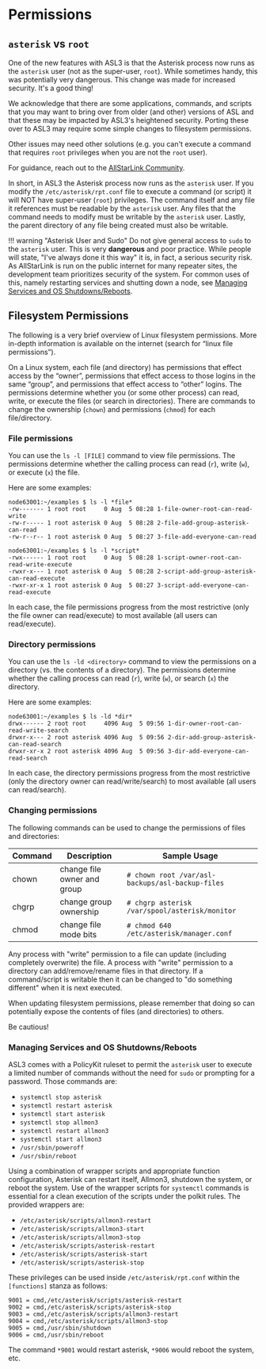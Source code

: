 # Permissions

## `asterisk` vs `root`

One of the new features with ASL3 is that the Asterisk process now runs as the `asterisk` user (not as the super-user, `root`). While sometimes handy, this was potentially very dangerous. This change was made for increased security. It's a good thing!

We acknowledge that there are some applications, commands, and scripts that you may want to bring over from older (and other) versions of ASL and that these may be impacted by ASL3's heightened security. Porting these over to ASL3 may require some simple changes to filesystem permissions.

Other issues may need other solutions (e.g. you can't execute a command that requires `root` privileges when you are not the `root` user).

For guidance, reach out to the [AllStarLink Community](https://community.allstarlink.org/).

In short, in ASL3 the Asterisk process now runs as the `asterisk` user. If you modify the `/etc/asterisk/rpt.conf` file to execute a command (or script) it will NOT have super-user (`root`) privileges. The command itself and any file it references must be readable by the `asterisk` user. Any files that the command needs to modify must be writable by the `asterisk` user. Lastly, the parent directory of any file being created must also be writable.

!!! warning "Asterisk User and Sudo"
    Do not give general access to `sudo` to the `asterisk` user. This is very **dangerous** and poor practice. While people will state, "I've always done it this way" it is, in fact, a serious security risk. As AllStarLink is run on the public internet for many repeater sites, the development team prioritizes security of the system. For common uses of this, namely restarting services and shutting down a node, see [Managing Services and OS Shutdowns/Reboots](#managing-services-and-os-shutdownsreboots).

## Filesystem Permissions
The following is a very brief overview of Linux filesystem permissions. More in-depth information is available on the internet (search for “linux file permissions”).

On a Linux system, each file (and directory) has permissions that effect access by the “owner”, permissions that effect access to those logins in the same “group”, and permissions that effect access to “other” logins. The permissions determine whether you (or some other process) can read, write, or execute the files (or search in directories). There are commands to change the ownership (`chown`) and permissions (`chmod`) for each file/directory.

### File permissions
You can use the `ls -l [FILE]` command to view file permissions. The permissions determine whether the calling process can read (`r`), write (`w`), or execute (`x`) the file.

Here are some examples:

```
node63001:~/examples $ ls -l *file*
-rw------- 1 root root     0 Aug  5 08:28 1-file-owner-root-can-read-write
-rw-r----- 1 root asterisk 0 Aug  5 08:28 2-file-add-group-asterisk-can-read
-rw-r--r-- 1 root asterisk 0 Aug  5 08:27 3-file-add-everyone-can-read

node63001:~/examples $ ls -l *script*
-rwx------ 1 root root     0 Aug  5 08:28 1-script-owner-root-can-read-write-execute
-rwxr-x--- 1 root asterisk 0 Aug  5 08:28 2-script-add-group-asterisk-can-read-execute
-rwxr-xr-x 1 root asterisk 0 Aug  5 08:27 3-script-add-everyone-can-read-execute
```

In each case, the file permissions progress from the most restrictive (only the file owner can read/execute) to most available (all users can read/execute).

### Directory permissions
You can use the `ls -ld <directory>` command to view the permissions on a directory (vs. the contents of a directory). The permissions determine whether the calling process can read (`r`), write (`w`), or search (`x`) the directory.

Here are some examples:

```
node63001:~/examples $ ls -ld *dir*
drwx------ 2 root root     4096 Aug  5 09:56 1-dir-owner-root-can-read-write-search
drwxr-x--- 2 root asterisk 4096 Aug  5 09:56 2-dir-add-group-asterisk-can-read-search
drwxr-xr-x 2 root asterisk 4096 Aug  5 09:56 3-dir-add-everyone-can-read-search
```

In each case, the directory permissions progress from the most restrictive (only the directory owner can read/write/search) to most available (all users can read/search).

### Changing permissions
The following commands can be used to change the permissions of files and directories:

| Command | Description | Sample Usage |
|---------|-------------|--------------|
| chown | change file owner and group | `# chown root /var/asl-backups/asl-backup-files` |
| chgrp | change group ownership | `# chgrp asterisk /var/spool/asterisk/monitor` |
| chmod | change file mode bits | `# chmod 640 /etc/asterisk/manager.conf` |

Any process with "write" permission to a file can update (including completely overwrite) the file. A process with "write" permission to a directory can add/remove/rename files in that directory. If a command/script is writable then it can be changed to "do something different" when it is next executed.

When updating filesystem permissions, please remember that doing so can potentially expose the contents of files (and directories) to others.

Be cautious!

### Managing Services and OS Shutdowns/Reboots
ASL3 comes with a PolicyKit ruleset to permit the `asterisk` user to execute a limited number of commands without the need for `sudo` or prompting for a password. Those commands are:

* `systemctl stop asterisk`
* `systemctl restart asterisk`
* `systemctl start asterisk`
* `systemctl stop allmon3`
* `systemctl restart allmon3`
* `systemctl start allmon3`
* `/usr/sbin/poweroff`
* `/usr/sbin/reboot`

Using a combination of wrapper scripts and appropriate function configuration, Asterisk can restart itself, Allmon3, shutdown the system, or reboot the system. Use of the wrapper scripts for `systemctl` commands is essential for a clean execution of the scripts under the
polkit rules. The provided wrappers are:

* `/etc/asterisk/scripts/allmon3-restart`
* `/etc/asterisk/scripts/allmon3-start`
* `/etc/asterisk/scripts/allmon3-stop`
* `/etc/asterisk/scripts/asterisk-restart`
* `/etc/asterisk/scripts/asterisk-start`
* `/etc/asterisk/scripts/asterisk-stop`

These privileges can be used inside `/etc/asterisk/rpt.conf` within the `[functions]` stanza as follows:

```
9001 = cmd,/etc/asterisk/scripts/asterisk-restart
9002 = cmd,/etc/asterisk/scripts/asterisk-stop
9003 = cmd,/etc/asterisk/scripts/allmon3-restart
9004 = cmd,/etc/asterisk/scripts/allmon3-stop
9005 = cmd,/usr/sbin/shutdown
9006 = cmd,/usr/sbin/reboot
```

The command `*9001` would restart asterisk, `*9006` would reboot the system, etc.
